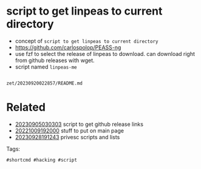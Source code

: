 # script to get linpeas to current directory

- concept of `script to get linpeas to current directory`
- https://github.com/carlospolop/PEASS-ng
- use fzf to select the release of linpeas to download. can download right from github releases with wget.
- script named `linpeas-me`

```
```

` zet/20230920022857/README.md `

# Related

- [20230905030303](/zet/20230905030303/README.md) script to get github release links
- [20221009192000](/zet/20221009192000/README.md) stuff to put on main page
- [20230928191243](/zet/20230928191243/README.md) privesc scripts and lists

Tags:

    #shortcmd #hacking #script
